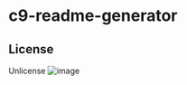 # c9-readme-generator
## License
Unlicense
![image](https://img.shields.io/badge/license-AGPL--3.0-brightgreen)